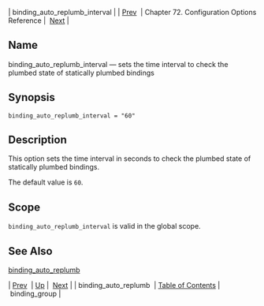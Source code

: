 | binding_auto_replumb_interval |
| [Prev](conf.ref.binding_auto_replumb)  | Chapter 72. Configuration Options Reference |  [Next](conf.ref.binding_group) |

<a name="conf.ref.binding_auto_replumb_interval"></a>
## Name

binding_auto_replumb_interval — sets the time interval to check the plumbed state of statically plumbed bindings

## Synopsis

`binding_auto_replumb_interval = "60"`

<a name="idp23629488"></a>
## Description

This option sets the time interval in seconds to check the plumbed state of statically plumbed bindings.

The default value is `60`.

<a name="idp23632304"></a>
## Scope

`binding_auto_replumb_interval` is valid in the global scope.

<a name="idp23634576"></a>
## See Also

[binding_auto_replumb](conf.ref.binding_auto_replumb "binding_auto_replumb")

| [Prev](conf.ref.binding_auto_replumb)  | [Up](config.options.ref) |  [Next](conf.ref.binding_group) |
| binding_auto_replumb  | [Table of Contents](index) |  binding_group |

